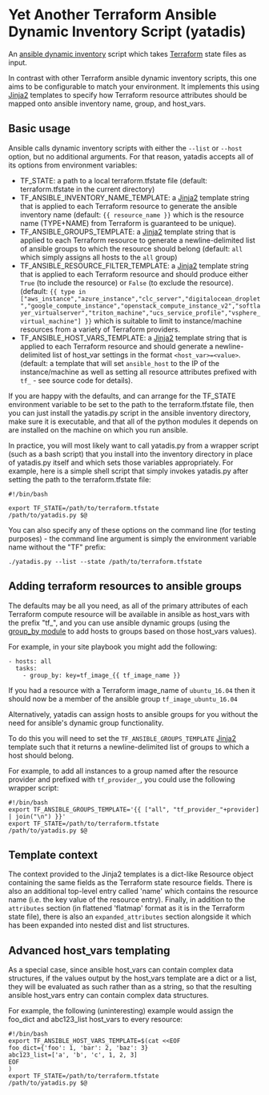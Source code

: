 Yet Another Terraform Ansible Dynamic Inventory Script (yatadis)
================================================================

An [ansible dynamic inventory](https://docs.ansible.com/ansible/intro_dynamic_inventory.html) script which takes [Terraform][terraform] state files as input.

In contrast with other Terraform ansible dynamic inventory scripts, this one aims to be configurable to match your environment. It implements this using [Jinja2][jinja2] templates to specify how Terraform resource attributes should be mapped onto ansible inventory name, group, and host_vars.

Basic usage
-----------

Ansible calls dynamic inventory scripts with either the `--list` or `--host` option, but no additional arguments. For that reason, yatadis accepts all of its options from environment variables:
* TF_STATE: a path to a local terraform.tfstate file (default: terraform.tfstate in the current directory)
* TF_ANSIBLE_INVENTORY_NAME_TEMPLATE: a [Jinja2][jinja2] template string that is applied to each Terraform resource to generate the ansible inventory name (default: `{{ resource_name }}` which is the resource name (TYPE+NAME) from Terraform is guaranteed to be unique).
* TF_ANSIBLE_GROUPS_TEMPLATE: a [Jinja2][jinja2] template string that is applied to each Terraform resource to generate a newline-delimited list of ansible groups to which the resource should belong (default: `all` which simply assigns all hosts to the `all` group)
* TF_ANSIBLE_RESOURCE_FILTER_TEMPLATE: a [Jinja2][jinja2] template string that is applied to each Terraform resource and should produce either `True` (to include the resource) or `False` (to exclude the resource). (default: `{{ type in ["aws_instance","azure_instance","clc_server","digitalocean_droplet","google_compute_instance","openstack_compute_instance_v2","softlayer_virtualserver","triton_machine","ucs_service_profile","vsphere_virtual_machine"] }}` which is suitable to limit to instance/machine resources from a variety of Terraform providers.
* TF_ANSIBLE_HOST_VARS_TEMPLATE: a [Jinja2][jinja2] template string that is applied to each Terraform resource and should generate a newline-delimited list of host_var settings in the format `<host_var>=<value>`. (default: a template that will set `ansible_host` to the IP of the instance/machine as well as setting all resource attributes prefixed with `tf_` - see source code for details).

If you are happy with the defaults, and can arrange for the TF_STATE environment variable to be set to the path to the terraform.tfstate file, then you can just install the yatadis.py script in the ansible inventory directory, make sure it is executable, and that all of the python modules it depends on are installed on the machine on which you run ansible.

In practice, you will most likely want to call yatadis.py from a wrapper script (such as a bash script) that you install into the inventory directory in place of yatadis.py itself and which sets those variables appropriately. For example, here is a simple shell script that simply invokes yatadis.py after setting the path to the terraform.tfstate file:
```
#!/bin/bash

export TF_STATE=/path/to/terraform.tfstate
/path/to/yatadis.py $@
```

You can also specify any of these options on the command line (for testing purposes) - the command line argument is simply the environment variable name without the "TF" prefix:
```
./yatadis.py --list --state /path/to/terraform.tfstate
```

Adding terraform resources to ansible groups
--------------------------------------------

The defaults may be all you need, as all of the primary attributes of each Terraform compute resource will be available in ansible as host_vars with the prefix "tf_", and you can use ansible dynamic groups (using the [group_by module](https://docs.ansible.com/ansible/group_by_module.html) to add hosts to groups based on those host_vars values).

For example, in your site playbook you might add the following:
```
- hosts: all
  tasks:
    - group_by: key=tf_image_{{ tf_image_name }}
```

If you had a resource with a Terraform image_name of `ubuntu_16.04` then it should now be a member of the ansible group `tf_image_ubuntu_16.04`

Alternatively, yatadis can assign hosts to ansible groups for you without the need for ansible's dynamic group functionality.

To do this you will need to set the `TF_ANSIBLE_GROUPS_TEMPLATE` [Jinja2][jinja2] template such that it returns a newline-delimited list of groups to which a host should belong.

For example, to add all instances to a group named after the resource provider and prefixed with `tf_provider_`, you could use the following wrapper script:

```
#!/bin/bash
export TF_ANSIBLE_GROUPS_TEMPLATE='{{ ["all", "tf_provider_"+provider] | join("\n") }}'
export TF_STATE=/path/to/terraform.tfstate
/path/to/yatadis.py $@
```

Template context
----------------

The context provided to the Jinja2 templates is a dict-like Resource object containing the same fields as the Terraform state resource fields. There is also an additional top-level entry called 'name' which contains the resource name (i.e. the key value of the resource entry). Finally, in addition to the `attributes` section (in flattened 'flatmap' format as it is in the Terraform state file), there is also an `expanded_attributes` section alongside it which has been expanded into nested dist and list structures.

Advanced host_vars templating
-----------------------------

As a special case, since ansible host_vars can contain complex data structures, if the values output by the host_vars template are a dict or a list, they will be evaluated as such rather than as a string, so that the resulting ansible host_vars entry can contain complex data structures.

For example, the following (uninteresting) example would assign the foo_dict and abc123_list host_vars to every resource:

```
#!/bin/bash
export TF_ANSIBLE_HOST_VARS_TEMPLATE=$(cat <<EOF
foo_dict={'foo': 1, 'bar': 2, 'baz': 3}
abc123_list=['a', 'b', 'c', 1, 2, 3]
EOF
)
export TF_STATE=/path/to/terraform.tfstate
/path/to/yatadis.py $@
```

[terraform]: <https://www.terraform.io/>
[jinja2]: <http://jinja.pocoo.org/>
